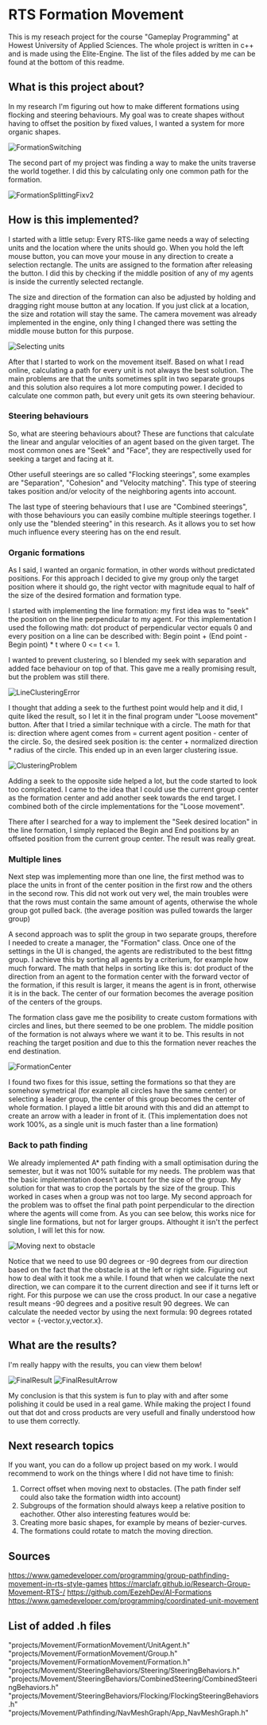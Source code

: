# RTS Formation Movement
This is my reseach project for the course "Gameplay Programming" at Howest University of Applied Sciences.
The whole project is written in c++ and is made using the Elite-Engine. The list of the files added by me can be found at the bottom of this readme.
## What is this project about?
In my research I'm figuring out how to make different formations using flocking and steering behaviours. 
My goal was to create shapes without having to offset the position by fixed values, I wanted a system for more organic shapes.

![FormationSwitching](https://user-images.githubusercontent.com/114002276/211860516-a65eda0d-d20f-4483-99b8-906b2ac22f74.gif)

The second part of my project was finding a way to make the units traverse the world together. I did this by calculating only one common path for the formation.

![FormationSplittingFixv2](https://user-images.githubusercontent.com/114002276/211861652-6ae09756-0175-4813-bd74-539276038716.gif)

## How is this implemented?
I started with a little setup: Every RTS-like game needs a way of selecting units and the location where the units should go. 
When you hold the left mouse button, you can move your mouse in any direction to create a selection rectangle. The units are assigned to the formation after releasing the button. I did this by checking if the middle position of any of my agents is inside the currently selected rectangle.

The size and direction of the formation can also be adjusted by holding and dragging right mouse button at any location. If you just click at a location, the size and rotation will stay the same. The camera movement was already implemented in the engine, only thing I changed there was setting the middle mouse button for this purpose. 

![Selecting units](https://user-images.githubusercontent.com/114002276/211934440-12fe5a46-75eb-47a9-bd75-ee0cc3d4be3b.gif)

After that I started to work on the movement itself. Based on what I read online, calculating a path for every unit is not always the best solution. The main problems are that the units sometimes split in two separate groups and this solution also requires a lot more computing power.
I decided to calculate one common path, but every unit gets its own steering behaviour. 

### Steering behaviours

So, what are steering behaviours about? These are functions that calculate the linear and angular velocities of an agent based on the given target. 
The most common ones are "Seek" and "Face", they are respectivelly used for seeking a target and facing at it.

Other usefull steerings are so called "Flocking steerings", some examples are "Separation", "Cohesion" and "Velocity matching". This type of steering takes position and/or velocity of the neighboring agents into account.

The last type of steering behaviours that I use are "Combined steerings", with those behaviours you can easily combine multiple steerings together. I only use the "blended steering" in this research. As it allows you to set how much influence every steering has on the end result.

### Organic formations

As I said, I wanted an organic formation, in other words without predictated positions. For this approach I decided to give my group only the target position where it should go, the right vector with magnitude equal to half of the size of the desired formation and formation type.

I started with implementing the line formation: my first idea was to "seek" the position on the line perpendicular to my agent. For this implementation I used the following math: dot product of perpendicular vector equals 0 and every position on a line can be described with: Begin point + (End point - Begin point) * t where 0 <= t <= 1.

I wanted to prevent clustering, so I blended my seek with separation and added face behaviour on top of that. This gave me a really promising result, but the problem was still there.

![LineClusteringError](https://user-images.githubusercontent.com/114002276/211951572-3da85803-5b16-4d74-9231-6aef58f48e41.gif)

I thought that adding a seek to the furthest point would help and it did, I quite liked the result, so I let it in the final program under "Loose movement" button.
After that I tried a similar technique with a circle. The math for that is: direction where agent comes from = current agent position - center of the circle. So, the desired seek position is: the center + normalized direction * radius of the circle. This ended up in an even larger clustering issue.

![ClusteringProblem](https://user-images.githubusercontent.com/114002276/211952501-823e8b1b-2bb5-48bc-91d5-725218d87515.gif)

Adding a seek to the opposite side helped a lot, but the code started to look too complicated. I came to the idea that I could use the current group center as the formation center and add another seek towards the end target. I combined both of the circle implementations for the "Loose movement".

There after I searched for a way to implement the "Seek desired location" in the line formation, I simply replaced the Begin and End positions by an offseted position from the current group center. The result was really great.

### Multiple lines

Next step was implementing more than one line, the first method was to place the units in front of the center position in the first row and the others in the second row. This did not work out very wel, the main troubles were that the rows must contain the same amount of agents, otherwise the whole group got pulled back. (the average position was pulled towards the larger group)

A second approach was to split the group in two separate groups, therefore I needed to create a manager, the "Formation" class. Once one of the settings in the UI is changed, the agents are redistributed to the best fittng group. I achieve this by sorting all agents by a criterium, for example how much forward. The math that helps in sorting like this is: dot product of the direction from an agent to the formation center with the forward vector of the formation, if this result is larger, it means the agent is in front, otherwise it is in the back. The center of our formation becomes the average position of the centers of the groups.

The formation class gave me the posibility to create custom formations with circles and lines, but there seemed to be one problem. The middle position of the formation is not always where we want it to be. This results in not reaching the target position and due to this the formation never reaches the end destination.

![FormationCenter](https://user-images.githubusercontent.com/114002276/211958511-e58d94e1-0e35-4e65-a9d5-b7990c43a563.gif)

I found two fixes for this issue, setting the formations so that they are somehow symetrical (for example all circles have the same center) or selecting a leader group, the center of this group becomes the center of whole formation. I played a little bit around with this and did an attempt to create an arrow with a leader in front of it. (This implementation does not work 100%, as a single unit is much faster than a line formation)

### Back to path finding

We already implemented A* path finding with a small optimisation during the semester, but it was not 100% suitable for my needs. The problem was that the basic implementation doesn't account for the size of the group. My solution for that was to crop the portals by the size of the group. This worked in cases when a group was not too large. My second approach for the problem was to offset the final path point perpendicular to the direction where the agents will come from. As you can see below, this works nice for single line formations, but not for larger groups. Althought it isn't the perfect solution, I will let this for now.

![Moving next to obstacle](https://user-images.githubusercontent.com/114002276/211942830-b2a34321-3877-4a3b-9fa8-f956dcfbf4ed.gif)

Notice that we need to use 90 degrees or -90 degrees from our direction based on the fact that the obstacle is at the left or right side. Figuring out how to deal with it took me a while. I found that when we calculate the next direction, we can compare it to the current direction and see if it turns left or right. For this purpose we can use the cross product. In our case a negative result means -90 degrees and a positive result 90 degrees. We can calculate the needed vector by using the next formula: 90 degrees rotated vector = {-vector.y,vector.x}. 

## What are the results?
I'm really happy with the results, you can view them below!

![FinalResult](https://user-images.githubusercontent.com/114002276/211960929-d0a7d5a7-d0a8-4c7d-9967-1125ca6055a5.gif)
![FinalResultArrow](https://user-images.githubusercontent.com/114002276/211961935-77390449-14b0-4cda-86ac-f304d3d73a55.gif)

My conclusion is that this system is fun to play with and after some polishing it could be used in a real game. While making the project I found out that dot and cross products are very usefull and finally understood how to use them correctly. 

## Next research topics
If you want, you can do a follow up project based on my work. I would recommend to work on the things where I did not have time to finish:
1. Correct offset when moving next to obstacles. (The path finder self could also take the formation width into account)
2. Subgroups of the formation should always keep a relative position to eachother.
Other also interesting features would be:
1. Creating more basic shapes, for example by means of bezier-curves.
2. The formations could rotate to match the moving direction.

## Sources
https://www.gamedeveloper.com/programming/group-pathfinding-movement-in-rts-style-games
https://marclafr.github.io/Research-Group-Movement-RTS-/
https://github.com/EezehDev/AI-Formations
https://www.gamedeveloper.com/programming/coordinated-unit-movement

## List of added .h files
"projects/Movement/FormationMovement/UnitAgent.h"
"projects/Movement/FormationMovement/Group.h"
"projects/Movement/FormationMovement/Formation.h"
"projects/Movement/SteeringBehaviors/Steering/SteeringBehaviors.h"
"projects/Movement/SteeringBehaviors/CombinedSteering/CombinedSteeringBehaviors.h"
"projects/Movement/SteeringBehaviors/Flocking/FlockingSteeringBehaviors.h"
"projects/Movement/Pathfinding/NavMeshGraph/App_NavMeshGraph.h"
